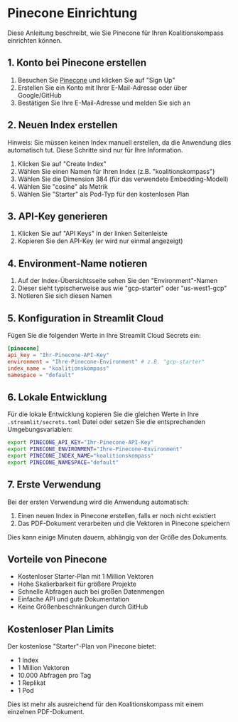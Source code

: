 # Pinecone Einrichtung

Diese Anleitung beschreibt, wie Sie Pinecone für Ihren Koalitionskompass einrichten können.

## 1. Konto bei Pinecone erstellen

1. Besuchen Sie [Pinecone](https://www.pinecone.io/) und klicken Sie auf "Sign Up"
2. Erstellen Sie ein Konto mit Ihrer E-Mail-Adresse oder über Google/GitHub
3. Bestätigen Sie Ihre E-Mail-Adresse und melden Sie sich an

## 2. Neuen Index erstellen

Hinweis: Sie müssen keinen Index manuell erstellen, da die Anwendung dies automatisch tut. Diese Schritte sind nur für Ihre Information.

1. Klicken Sie auf "Create Index"
2. Wählen Sie einen Namen für Ihren Index (z.B. "koalitionskompass")
3. Wählen Sie die Dimension 384 (für das verwendete Embedding-Modell)
4. Wählen Sie "cosine" als Metrik
5. Wählen Sie "Starter" als Pod-Typ für den kostenlosen Plan

## 3. API-Key generieren

1. Klicken Sie auf "API Keys" in der linken Seitenleiste
2. Kopieren Sie den API-Key (er wird nur einmal angezeigt)

## 4. Environment-Name notieren

1. Auf der Index-Übersichtsseite sehen Sie den "Environment"-Namen
2. Dieser sieht typischerweise aus wie "gcp-starter" oder "us-west1-gcp"
3. Notieren Sie sich diesen Namen

## 5. Konfiguration in Streamlit Cloud

Fügen Sie die folgenden Werte in Ihre Streamlit Cloud Secrets ein:

```toml
[pinecone]
api_key = "Ihr-Pinecone-API-Key"
environment = "Ihre-Pinecone-Environment" # z.B. "gcp-starter"
index_name = "koalitionskompass"
namespace = "default"
```

## 6. Lokale Entwicklung

Für die lokale Entwicklung kopieren Sie die gleichen Werte in Ihre `.streamlit/secrets.toml` Datei oder setzen Sie die entsprechenden Umgebungsvariablen:

```bash
export PINECONE_API_KEY="Ihr-Pinecone-API-Key"
export PINECONE_ENVIRONMENT="Ihre-Pinecone-Environment"
export PINECONE_INDEX_NAME="koalitionskompass"
export PINECONE_NAMESPACE="default"
```

## 7. Erste Verwendung

Bei der ersten Verwendung wird die Anwendung automatisch:

1. Einen neuen Index in Pinecone erstellen, falls er noch nicht existiert
2. Das PDF-Dokument verarbeiten und die Vektoren in Pinecone speichern

Dies kann einige Minuten dauern, abhängig von der Größe des Dokuments.

## Vorteile von Pinecone

- Kostenloser Starter-Plan mit 1 Million Vektoren
- Hohe Skalierbarkeit für größere Projekte
- Schnelle Abfragen auch bei großen Datenmengen
- Einfache API und gute Dokumentation
- Keine Größenbeschränkungen durch GitHub

## Kostenloser Plan Limits

Der kostenlose "Starter"-Plan von Pinecone bietet:

- 1 Index
- 1 Million Vektoren
- 10.000 Abfragen pro Tag
- 1 Replikat
- 1 Pod

Dies ist mehr als ausreichend für den Koalitionskompass mit einem einzelnen PDF-Dokument. 